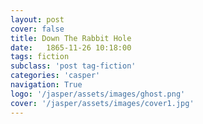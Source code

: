 ```yaml
---
layout: post
cover: false
title: Down The Rabbit Hole
date:   1865-11-26 10:18:00
tags: fiction
subclass: 'post tag-fiction'
categories: 'casper'
navigation: True
logo: '/jasper/assets/images/ghost.png'
cover: '/jasper/assets/images/cover1.jpg'
---
```


